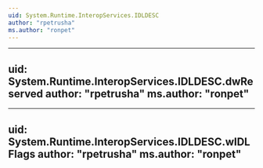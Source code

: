 ```yaml
---
uid: System.Runtime.InteropServices.IDLDESC
author: "rpetrusha"
ms.author: "ronpet"
---
```


---
uid: System.Runtime.InteropServices.IDLDESC.dwReserved
author: "rpetrusha"
ms.author: "ronpet"
---

---
uid: System.Runtime.InteropServices.IDLDESC.wIDLFlags
author: "rpetrusha"
ms.author: "ronpet"
---
